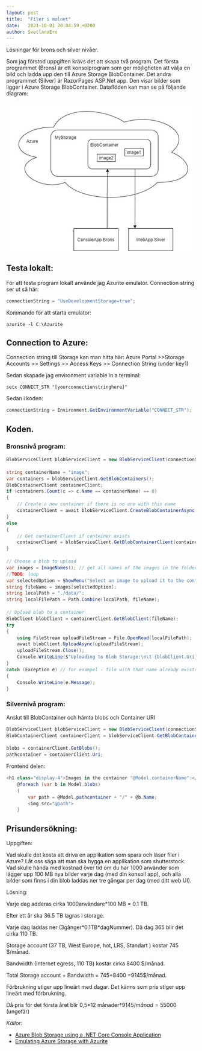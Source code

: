 ```yaml
---
layout: post
title:  "Filer i molnet"
date:   2021-10-01 20:04:59 +0200
author: SvetlanaErn
---
```

Lösningar för brons och silver nivåer.


Som jag förstod uppgiften krävs det att skapa två program. Det första programmet (Brons) är ett konsolprogram som ger möjligheten att välja en bild och ladda upp den till Azure Storage BlobContainer. Det andra programmet (Silver) är RazorPages ASP.Net app.  Den visar bilder som ligger i Azure Storage BlobContainer. Dataflöden kan man se på följande diagram:


<img src="/Post_8.jpg"/>


## Testa lokalt:


För att testa program lokalt använde jag Azurite emulator. Connection string ser ut så här:


```csharp
connectionString = "UseDevelopmentStorage=true"; 
```


Kommando för att starta emulator:


```console
azurite -l C:\Azurite
```


## Connection to Azure:


Connection string till Storage kan man hitta här: Azure Portal >>Storage Accounts >> Settings >> Access Keys >> Connection String (under key1)


Sedan skapade jag environment variable in a terminal:
```console
setx CONNECT_STR "[yourconnectionstringhere]"
```


Sedan i koden:
```csharp
connectionString = Environment.GetEnvironmentVariable("CONNECT_STR");
```


## Koden.


### Bronsnivå program:


```csharp
BlobServiceClient blobServiceClient = new BlobServiceClient(connectionString);
            
string containerName = "image";
var containers = blobServiceClient.GetBlobContainers();
BlobContainerClient containerClient;
if (containers.Count(c => c.Name == containerName) == 0)
{
    // Create a new container if there is no one with this name
    containerClient = await blobServiceClient.CreateBlobContainerAsync(containerName, PublicAccessType.Blob);
}
else
{
    // Get containerClient if conteiner exists 
    containerClient = blobServiceClient.GetBlobContainerClient(containerName);
}

// Choose a blob to upload
var images = ImageNames(); // get all names of the images in the folder "data"
//TODO: loop
var selectedOption = ShowMenu("Select an image to upload it to the container", images);
string fileName = images[selectedOption];
string localPath = "./data/";
string localFilePath = Path.Combine(localPath, fileName);

// Upload blob to a container
BlobClient blobClient = containerClient.GetBlobClient(fileName);
try
{
    using FileStream uploadFileStream = File.OpenRead(localFilePath);
    await blobClient.UploadAsync(uploadFileStream);
    uploadFileStream.Close();
    Console.WriteLine($"Uploading to Blob Storage:\n\t {blobClient.Uri}\n");
}
catch (Exception e) // for exampel - file with that name already exists
{
    Console.WriteLine(e.Message);
}

```


### Silvernivå program:


Anslut till BlobContainer och hämta blobs och Container URI 
```csharp
BlobServiceClient blobServiceClient = new BlobServiceClient(connectionString);
BlobContainerClient containerClient = blobServiceClient.GetBlobContainerClient(containerName);
            
blobs = containerClient.GetBlobs();
pathcontainer = containerClient.Uri;
```


Frontend delen:


```csharp
<h1 class="display-4">Images in the container "@Model.containerName":</h1>
    @foreach (var b in Model.blobs)
    {
        var path = @Model.pathcontainer + "/" + @b.Name;
        <img src="@path">
    }
```


## Prisundersökning:


Uppgiften:


Vad skulle det kosta att driva en applikation som spara och läser filer i Azure? Låt oss säga att man ska bygga en applikation som shutterstock. Vad skulle hända med kostnad över tid om du har 1000 använder som lägger upp 100 MB nya bilder varje dag (med din konsoll app), och alla bilder som finns i din blob laddas ner tre gångar per dag (med ditt web UI).


Lösning:


Varje dag adderas cirka 1000användare\*100 MB = 0.1 TB.


Efter ett år ska 36.5 TB lagras i storage.


Varje dag laddas ner (3gånger\*0.1TB\*dagNummer). Då dag 365 blir det cirka 110 TB.


Storage account (37 TB, West Europe, hot, LRS, Standart ) kostar 745 $/månad.


Bandwidth (Internet egress, 110 TB) kostar cirka 8400 $/månad.


Total Storage account + Bandwidth  = 745+8400 =9145$/månad.


Förbrukning stiger upp lineärt med dagar. Det känns som pris stiger upp lineärt med förbrukning.


Då pris för det första året blir 0,5\*12 månader\*9145$/månad =55000$ (ungefär)



*Källor:*


* [Azure Blob Storage using a .NET Core Console Application](https://medium.com/@rammonzito/azure-blob-storage-using-a-net-core-console-application-106a0c2e6de5)
* [Emulating Azure Storage with Azurite](https://medium.com/guestline-labs/emulating-azure-storage-with-azurite-743f6fbbf895)





